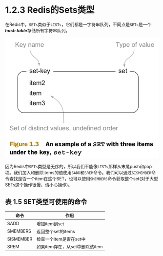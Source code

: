 # 1.2.3 Redis的Sets类型

在Redis中，``SETs``类似于``LISTs``，它们都是一字符串队列，不同点是``SETs``是一个***hash table***存储所有字符串队列。

![](images/1.2.3-1.png)

因为Redis中``SETs``类型是无序的，所以我们不能像``LISTs``那样从末尾push和pop项。我们加入和删除items的值使用``SADD``和``SREM``命令。我们可以通过``SISMEMBER``命令查找是否一个item在这个SET，也可以使用``SMEMBERS``命令获取整个set(对于大型SETs这个操作很慢，请小心操作)。

## 表 1.5 SET类型可使用的命令

| 命令 | 作用 |
| -- | -- |
| SADD | 增加item到set |
| SMEMBERS | 返回整个set的items |
| SISMEMBER | 检查一个item是否在set中 |
| SREM | 如果item存在，从set中删除该item |
